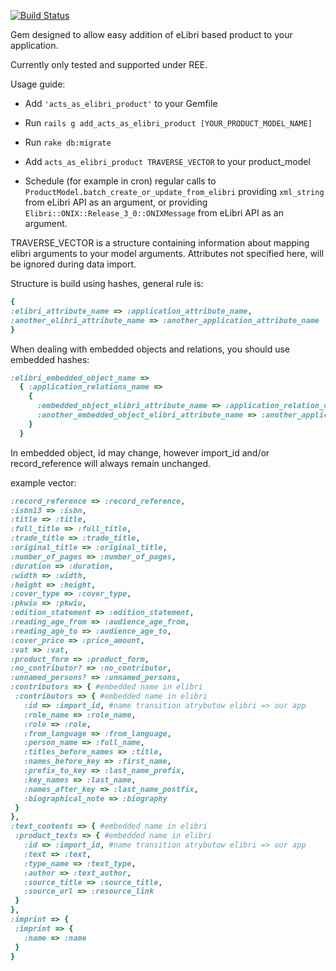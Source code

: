 [![Build Status](https://secure.travis-ci.org/elibri/acts_as_elibri_product.png?branch=master)](http://travis-ci.org/elibri/acts_as_elibri_product)

Gem designed to allow easy addition of eLibri based product to your application.

Currently only tested and supported under REE.

Usage guide:  

* Add `'acts_as_elibri_product'` to your Gemfile

* Run `rails g add_acts_as_elibri_product [YOUR_PRODUCT_MODEL_NAME]`

* Run `rake db:migrate`

* Add `acts_as_elibri_product TRAVERSE_VECTOR` to your product_model

* Schedule (for example in cron) regular calls to `ProductModel.batch_create_or_update_from_elibri` providing `xml_string` from eLibri API as an argument, or providing `Elibri::ONIX::Release_3_0::ONIXMessage` from eLibri API as an argument.

TRAVERSE_VECTOR is a structure containing information about mapping elibri arguments to your model arguments. Attributes not specified here, will be ignored during data import.

Structure is build using hashes, general rule is:  
```ruby
{
:elibri_attribute_name => :application_attribute_name,  
:another_elibri_attribute_name => :another_application_attribute_name
}
```

When dealing with embedded objects and relations, you should use embedded hashes:  

```ruby
:elibri_embedded_object_name =>  
  { :application_relations_name =>    
    {  
      :embedded_object_elibri_attribute_name => :application_relation_object_attribute_name,  
      :another_embedded_object_elibri_attribute_name => :another_application_relation_object_attribute_name     
    }      
  }
```

In embedded object, id may change, however import_id and/or record_reference will always remain unchanged.
  
example vector:

```ruby
:record_reference => :record_reference,
:isbn13 => :isbn,
:title => :title,
:full_title => :full_title,
:trade_title => :trade_title,
:original_title => :original_title,
:number_of_pages => :number_of_pages,
:duration => :duration,
:width => :width,
:height => :height,
:cover_type => :cover_type,
:pkwiu => :pkwiu,
:edition_statement => :edition_statement,
:reading_age_from => :audience_age_from,
:reading_age_to => :audience_age_to,
:cover_price => :price_amount,
:vat => :vat,
:product_form => :product_form,
:no_contributor? => :no_contributor,
:unnamed_persons? => :unnamed_persons,
:contributors => { #embedded name in elibri
 :contributors => { #embedded name in elibri
   :id => :import_id, #name transition atrybutow elibri => our app
   :role_name => :role_name,
   :role => :role,
   :from_language => :from_language,
   :person_name => :full_name,
   :titles_before_names => :title,
   :names_before_key => :first_name,
   :prefix_to_key => :last_name_prefix,
   :key_names => :last_name,
   :names_after_key => :last_name_postfix,
   :biographical_note => :biography
 }
},
:text_contents => { #embedded name in elibri
 :product_texts => { #embedded name in elibri
   :id => :import_id, #name transition atrybutow elibri => our app
   :text => :text,
   :type_name => :text_type,
   :author => :text_author,
   :source_title => :source_title,
   :source_url => :resource_link
 }
},
:imprint => {
 :imprint => {
   :name => :name
 }
}
```